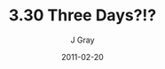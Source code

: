 ---
title: '3.30 Three Days?!?'
alt: 'Mysteries of the Arcana'
date: '2011-02-20'
author: 'J Gray'
artist: 'Sarrah'
chapter: '3 Two by Two'
filler: false
---